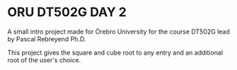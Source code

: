 # ORU DT502G DAY 2
A small intro project made for Örebro University for the course DT502G lead by Pascal Rebreyend Ph.D.

This project gives the square and cube root to any entry and an additional root of the user's choice.

